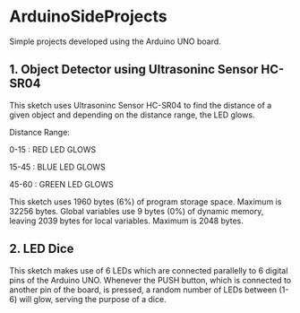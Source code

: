 # ArduinoSideProjects
Simple projects developed using the Arduino UNO board.

## 1. Object Detector using Ultrasoninc Sensor HC-SR04 

This sketch uses Ultrasoninc Sensor HC-SR04 to find the distance of a given object and depending on the distance range, the LED glows. 

Distance Range:

0-15 : RED LED GLOWS

15-45 : BLUE LED GLOWS

45-60 : GREEN LED GLOWS

This sketch uses 1960 bytes (6%) of program storage space. Maximum is 32256 bytes. Global variables use 9 bytes (0%) of dynamic memory, leaving 2039 bytes for local variables. Maximum is 2048 bytes.

## 2. LED Dice 

This sketch makes use of 6 LEDs which are connected parallelly to 6 digital pins of the Arduino UNO. Whenever the PUSH button, which is connected to another pin of the board, is pressed, a random number of LEDs between (1-6) will glow, serving the purpose of a dice. 

